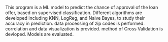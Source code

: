 This program is a ML model to predict the chance of approval of the loan offer, based on supervised classification. 
Different algorithms are developed including KNN, LogReg, and Naive Bayes, to study their accuracy in prediction. 
data processing of zip codes is performed. 
correlation and data visualization is provided. 
method of Cross Validation is devloped. 
Models are evaluated. 
